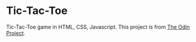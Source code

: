 # Tic-Tac-Toe

Tic-Tac-Toe game in HTML, CSS, Javascript. This project is from [The Odin Project](https://www.theodinproject.com/lessons/node-path-javascript-tic-tac-toe).


